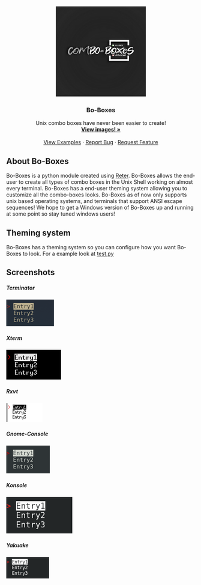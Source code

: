 <!-- TOP OF README ANCHOR -->
<a name="top"></a>

<!-- PROJECT LOGO -->
<br />
<div align="center">
  <a href="https://github.com/ZackeryRSmith/Bo-Boxes/">
    <img src="https://github.com/ZackeryRSmith/Bo-Boxes/blob/main/md-assets/Bo-Boxes.jpg" alt="Bo-Boxes logo" width="240" height="240">
  </a>

<h3 align="center">Bo-Boxes</h3>

  <p align="center">
    Unix combo boxes have never been easier to create!
    <br />
    <a href="https://github.com/ZackeryRSmith/Bo-Boxes/"><strong>View images! »</strong></a>
    <br />
    <br />
    <a href="https://github.com/ZackeryRSmith/Bo-Boxes/">View Examples</a>
    ·
    <a href="https://github.com/ZackeryRSmith/Bo-Boxes/issues">Report Bug</a>
    ·
    <a href="https://github.com/ZackeryRSmith/Bo-Boxes/issues">Request Feature</a>
  </p>
</div>



## About Bo-Boxes
Bo-Boxes is a python module created using [Reter](https://github.com/ZackeryRSmith/Reter/). Bo-Boxes allows the end-user to create all types of combo boxes in the Unix Shell working on almost every terminal. Bo-Boxes has a end-user theming system allowing you to customize all the combo-boxes looks. Bo-Boxes as of now only supports unix based operating systems, and terminals that support ANSI escape sequences! We hope to get a Windows version of Bo-Boxes up and running at some point so stay tuned windows users!

## Theming system
Bo-Boxes has a theming system so you can configure how you want Bo-Boxes to look. For a example look at [test.py](https://github.com/ZackeryRSmith/Bo-Boxes/blob/main/test.py)

## Screenshots
##### Terminator
![](https://github.com/ZackeryRSmith/Bo-Boxes/blob/main/md-assets/terminator-listboxes.png)

##### Xterm
![](https://github.com/ZackeryRSmith/Bo-Boxes/blob/main/md-assets/xterm-listboxes.png)

##### Rxvt
![](https://github.com/ZackeryRSmith/Bo-Boxes/blob/main/md-assets/rxvt-listboxes.png)

##### Gnome-Console
![](https://github.com/ZackeryRSmith/Bo-Boxes/blob/main/md-assets/gnome-listboxes.png)

##### Konsole
![](https://github.com/ZackeryRSmith/Bo-Boxes/blob/main/md-assets/konsole-listboxes.png)

##### Yakuake
![](https://github.com/ZackeryRSmith/Bo-Boxes/blob/main/md-assets/yakuake-listboxes.png)


